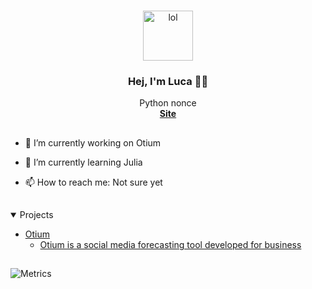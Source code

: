 <!-- PROFILE -->
<br />
<p align="center">
  <a href="https://imgur.com/Vodulch" , alt="">
    <img
      src="https://i.imgur.com/Vodulch.jpeg"
      alt="lol"
      width="80"
      height="80"
    />
  </a>
</p>

<h3 align="center">Hej, I'm Luca 👋🏻</h3>

<p align="center">
  Python nonce
  <br />
  <a href="https://github.com/othneildrew/Best-README-Template"
    ><strong>Site</strong></a
  >
</p>

<h2></h2>

- 🔭 I’m currently working on Otium 


- 🌱 I’m currently learning Julia 


- 📫 How to reach me: Not sure yet

<h2></h2>

<!-- Projects -->
<details open="open">
  <summary>Projects</summary>
  <ul>
    <li>
      <a href="#about-the-project">Otium</a>
      <ul>
        <li>
          <a href="#built-with"
            >Otium is a social media forecasting tool developed for business</a
          >
        </li>
      </ul>
    </li>
  </ul>
</details>

<h2 align="center"></h2>

![Metrics](https://metrics.lecoq.io/LucaAMB?template=classic&activity=1&languages=1&followup=1&isocalendar=1&activity.limit=5&activity.days=14&activity.filter=all&isocalendar.duration=full-year&languages.colors=github&languages.threshold=0%25&config.timezone=Europe%2FLondon&config.animated=true)
